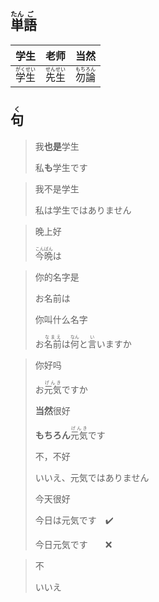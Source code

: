 ## <ruby><rb>単</rb><rt>たん</rt></ruby><ruby><rb>語</rb><rt>ご</rt></ruby>

| 学生                                        | 老师                                        | 当然                                        |
| ------------------------------------------- | ------------------------------------------- | ------------------------------------------- |
| <ruby>学<rt>がく</rt>生<rt>せい</rt></ruby> | <ruby>先<rt>せん</rt>生<rt>せい</rt></ruby> | <ruby>勿<rt>もち</rt>論<rt>ろん</rt></ruby> |

## <ruby><rb>句</rb><rt>く</rt></ruby>

> 我**也是**学生
> 
> 私**も**学生です

> 我不是学生
> 
> 私は学生ではありません

> 晚上好
> 
> <ruby>今<rt>こん</rt>晩<rt>ばん</rt></ruby>は

> 你的名字是
> 
> お名前は
> 
> 你叫什么名字
> 
> お<ruby><rb>名前</rb><rt>なまえ</rt></ruby>は<ruby><rb>何</rb><rt>なん</rt></ruby>と<ruby><rb>言</rb><rt>い</rt></ruby>いますか

> 你好吗
> 
> お<ruby><rb>元気</rb><rt>げんき</rt></ruby>ですか
> 
> **当然**很好
> 
> **もちろん**<ruby><rb>元気</rb><rt>げんき</rt></ruby>です
> 
> 不，不好
> 
> いいえ、元気ではありません
> 
> 今天很好
> 
> 今日は元気です　✔️
> 
> 今日元気です　　❌

> 不
> 
> いいえ